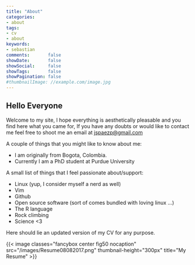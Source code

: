 ```yaml
---
title: "About"
categories:
- about
tags:
- cv
- about
keywords:
- sebastian
comments:       false
showDate:       false
showSocial:     false
showTags:       false
showPagination: false
#thumbnailImage: //example.com/image.jpg
---
```


## Hello Everyone

Welcome to my site, I hope everything is aesthetically pleasable and you find here what you came for, If you have any doubts or would like to contact me feel free to shoot me an email at [jspaezp@gmail.com](jspaezp@gmail.com)

A couple of things that you might like to know about me:

- I am originally from Bogota, Colombia.
- Currently I am a PhD student at Purdue University

A small list of things that I feel passionate about/support:

- Linux (yup, I consider myself a nerd as well)
- Vim
- Github
- Open source software (sort of comes bundled with loving linux ...)
- The R language
- Rock climbing
- Science <3

Here should lie an updated version of my CV for any purpose.

{{< image classes="fancybox center fig50 nocaption" src="/images/Resume08082017.png" thumbnail-height="300px" title="My Resume" >}}
<!-- {{< wide-image src="/img/Resume08082017.png" title="My Resume" >}}  -->
